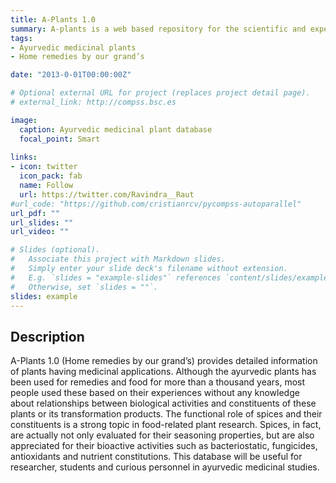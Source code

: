 ```yaml
---
title: A-Plants 1.0 
summary: A-plants is a web based repository for the scientific and experimentally proven applications of dietary spices, Ayurvedic medicinal plants potent to treat human diseases and disorders in Indian homes.
tags:
- Ayurvedic medicinal plants
- Home remedies by our grand’s

date: "2013-0-01T00:00:00Z"

# Optional external URL for project (replaces project detail page).
# external_link: http://compss.bsc.es

image:
  caption: Ayurvedic medicinal plant database
  focal_point: Smart
  
links:
- icon: twitter
  icon_pack: fab
  name: Follow
  url: https://twitter.com/Ravindra__Raut
#url_code: "https://github.com/cristianrcv/pycompss-autoparallel"
url_pdf: ""
url_slides: ""
url_video: ""

# Slides (optional).
#   Associate this project with Markdown slides.
#   Simply enter your slide deck's filename without extension.
#   E.g. `slides = "example-slides"` references `content/slides/example-slides.md`.
#   Otherwise, set `slides = ""`.
slides: example
---
```


<h2>Description</h2>
A-Plants 1.0 (Home remedies by our grand’s) provides detailed information of plants having medicinal applications. Although the ayurvedic plants has been used for remedies and food for more than a thousand years, most people used these based on their experiences without any knowledge about relationships between biological activities and constituents of these plants or its transformation products. The functional role of spices and their constituents is a strong topic in food-related plant research. Spices, in fact, are actually not only evaluated for their seasoning properties, but are also appreciated for their bioactive activities such as bacteriostatic, fungicides, antioxidants and nutrient constitutions. This database will be useful for researcher, students and curious personnel in ayurvedic medicinal studies.



